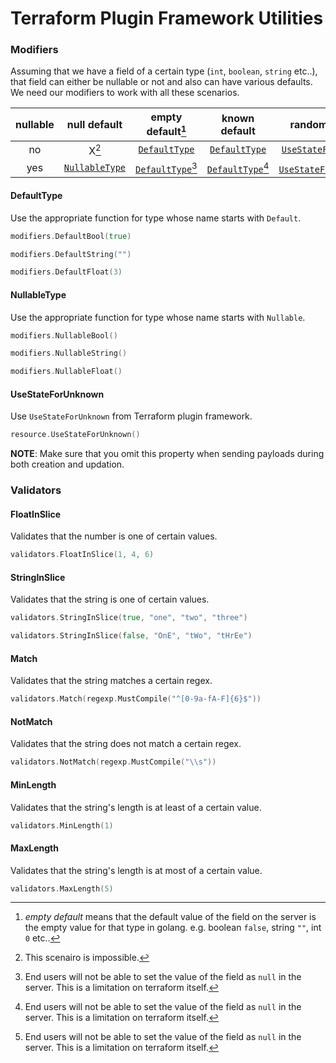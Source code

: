 # Terraform Plugin Framework Utilities

### Modifiers

Assuming that we have a field of a certain type (`int`, `boolean`, `string` etc..), that field can either be nullable or not and also can have various defaults. We need our modifiers to work with all these scenarios.

| nullable |    null default    |   empty default[^1]   |     known default     |        random default        |
| :------: | :----------------: | :-------------------: | :-------------------: | :--------------------------: |
|    no    |       X[^2]        |   [`DefaultType`][]   |   [`DefaultType`][]   |   [`UseStateForUnknown`][]   |
|   yes    | [`NullableType`][] | [`DefaultType`][][^3] | [`DefaultType`][][^3] | [`UseStateForUnknown`][][^3] |

[^1]: _empty default_ means that the default value of the field on the server is the empty value for that type in golang. e.g. boolean `false`, string `""`, int `0` etc..
[^2]: This scenairo is impossible.
[^3]: End users will not be able to set the value of the field as `null` in the server. This is a limitation on terraform itself.

[`DefaultType`]: #defaulttype
[`NullableType`]: #nullabletype
[`UseStateForUnknown`]: #usestateforunknown

#### DefaultType

Use the appropriate function for type whose name starts with `Default`.

```go
modifiers.DefaultBool(true)

modifiers.DefaultString("")

modifiers.DefaultFloat(3)
```

#### NullableType

Use the appropriate function for type whose name starts with `Nullable`.

```go
modifiers.NullableBool()

modifiers.NullableString()

modifiers.NullableFloat()
```

#### UseStateForUnknown

Use `UseStateForUnknown` from Terraform plugin framework.

```go
resource.UseStateForUnknown()
```

**NOTE**: Make sure that you omit this property when sending payloads during both creation and updation.

### Validators

#### FloatInSlice

Validates that the number is one of certain values.

```go
validators.FloatInSlice(1, 4, 6)
```

#### StringInSlice

Validates that the string is one of certain values.

```go
validators.StringInSlice(true, "one", "two", "three")

validators.StringInSlice(false, "OnE", "tWo", "tHrEe")
```

#### Match

Validates that the string matches a certain regex.

```go
validators.Match(regexp.MustCompile("^[0-9a-fA-F]{6}$"))
```

#### NotMatch

Validates that the string does not match a certain regex.

```go
validators.NotMatch(regexp.MustCompile("\\s"))
```

#### MinLength

Validates that the string's length is at least of a certain value.

```go
validators.MinLength(1)
```

#### MaxLength

Validates that the string's length is at most of a certain value.

```go
validators.MaxLength(5)
```
